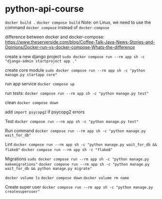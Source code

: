 # python-api-course

`docker build .`
`docker compose build`
Note: on Linux, we need to use the command `docker compose` instead of `docker-compose`


difference between docker and docker-compose:
https://www.theserverside.com/blog/Coffee-Talk-Java-News-Stories-and-Opinions/Docker-run-vs-docker-compose-Whats-the-difference

create a new django project
`sudo docker compose run --rm app sh -c "django-admin startproject app ."`

create core module
`sudo docker compose run --rm app sh -c "python manage.py startapp core"`

run app service
`docker compose up`

run tests:
`docker compose run --rm app sh -c "python manage.py test"`

clean
`docker compose down`

add `import psycopg2` if psycopg2 errors

Test
`docker compose run --rm app sh -c "python manage.py test"`

Run command
`docker compose run --rm app sh -c "python manage.py wait_for_db"`

Lint
`docker compose run --rm app sh -c "python manage.py wait_for_db && flake8"`
`docker compose run --rm app sh -c "flake8"`

Migrations
`sudo docker compose run --rm app sh -c "python manage.py makemigrations"`
`docker compose run --rm app sh -c "python manage.py wait_for_db && python manage.py migrate"`

`docker volume ls`
`docker compose down`
`docker volume rm name`

Create super user
`docker compose run --rm app sh -c "python manage.py createsuperuser"`
